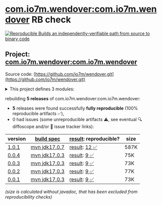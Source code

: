 [com.io7m.wendover:com.io7m.wendover](https://central.sonatype.com/artifact/com.io7m.wendover/com.io7m.wendover/versions) RB check
=======

[![Reproducible Builds](https://reproducible-builds.org/images/logos/rb.svg) an independently-verifiable path from source to binary code](https://reproducible-builds.org/)

## Project: [com.io7m.wendover:com.io7m.wendover](https://central.sonatype.com/artifact/com.io7m.wendover/com.io7m.wendover/versions)

Source code: [https://github.com/io7m/wendover.git](https://github.com/io7m/wendover.git)

<details><summary>This project defines 3 modules:</summary>

* [com.io7m.wendover:com.io7m.wendover](https://central.sonatype.com/artifact/com.io7m.wendover/com.io7m.wendover/1.0.1)
* [com.io7m.wendover:com.io7m.wendover.core](https://central.sonatype.com/artifact/com.io7m.wendover/com.io7m.wendover.core/1.0.1)
* [com.io7m.wendover:com.io7m.wendover.tests](https://central.sonatype.com/artifact/com.io7m.wendover/com.io7m.wendover.tests/1.0.1)
</details>

rebuilding **5 releases** of com.io7m.wendover:com.io7m.wendover:
- **5** releases were found successfully **fully reproducible** (100% reproducible artifacts :white_check_mark:),
- 0 had issues (some unreproducible artifacts :warning:, see eventual :mag: diffoscope and/or :memo: issue tracker links):

| version | [build spec](/BUILDSPEC.md) | [result](https://reproducible-builds.org/docs/jvm/): reproducible? | size |
| -- | --------- | ------ | -- |
| [1.0.1](https://central.sonatype.com/artifact/com.io7m.wendover/com.io7m.wendover/1.0.1/pom) | [mvn jdk17.0.7](com.io7m.wendover-1.0.1.buildspec) | [result](com.io7m.wendover-1.0.1.buildinfo): [12 :white_check_mark: ](com.io7m.wendover-1.0.1.buildcompare) | 587K |
| [0.0.4](https://central.sonatype.com/artifact/com.io7m.wendover/com.io7m.wendover/0.0.4/pom) | [mvn jdk17.0.3](com.io7m.wendover-0.0.4.buildspec) | [result](com.io7m.wendover-0.0.4.buildinfo): [9 :white_check_mark: ](com.io7m.wendover-0.0.4.buildcompare) | 75K |
| [0.0.3](https://central.sonatype.com/artifact/com.io7m.wendover/com.io7m.wendover/0.0.3/pom) | [mvn jdk17.0.3](com.io7m.wendover-0.0.3.buildspec) | [result](com.io7m.wendover-0.0.3.buildinfo): [9 :white_check_mark: ](com.io7m.wendover-0.0.3.buildcompare) | 73K |
| [0.0.2](https://central.sonatype.com/artifact/com.io7m.wendover/com.io7m.wendover/0.0.2/pom) | [mvn jdk17.0.3](com.io7m.wendover-0.0.2.buildspec) | [result](com.io7m.wendover-0.0.2.buildinfo): [9 :white_check_mark: ](com.io7m.wendover-0.0.2.buildcompare) | 77K |
| [0.0.1](https://central.sonatype.com/artifact/com.io7m.wendover/com.io7m.wendover/0.0.1/pom) | [mvn jdk17.0.3](com.io7m.wendover-0.0.1.buildspec) | [result](com.io7m.wendover-0.0.1.buildinfo): [9 :white_check_mark: ](com.io7m.wendover-0.0.1.buildcompare) | 73K |

<i>(size is calculated without javadoc, that has been excluded from reproducibility checks)</i>
